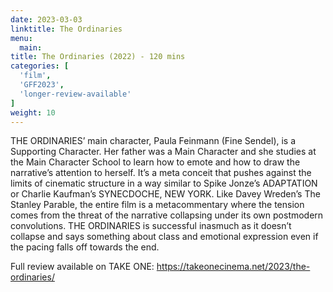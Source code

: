 ```yaml
---
date: 2023-03-03
linktitle: The Ordinaries
menu:
  main:
title: The Ordinaries (2022) - 120 mins
categories: [
  'film',
  'GFF2023',
  'longer-review-available'
]
weight: 10
---
```


THE ORDINARIES’ main character, Paula Feinmann (Fine Sendel), is a Supporting Character. Her father was a Main Character and she studies at the Main Character School to learn how to emote and how to draw the narrative’s attention to herself. It’s a meta conceit that pushes against the limits of cinematic structure in a way similar to Spike Jonze’s ADAPTATION or Charlie Kaufman’s SYNECDOCHE, NEW YORK. Like Davey Wreden’s The Stanley Parable, the entire film is a metacommentary where the tension comes from the threat of the narrative collapsing under its own postmodern convolutions. THE ORDINARIES is successful inasmuch as it doesn’t collapse and says something about class and emotional expression even if the pacing falls off towards the end.

Full review available on TAKE ONE: https://takeonecinema.net/2023/the-ordinaries/